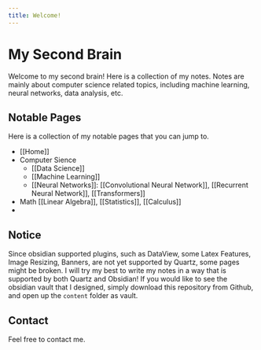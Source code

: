 ```yaml
---
title: Welcome!
---
```

# My Second Brain

Welcome to my second brain! Here is a collection of my notes. Notes are mainly about computer science related topics, including machine learning, neural networks, data analysis, etc.

## Notable Pages
Here is a collection of my notable pages that you can jump to.
- [[Home]]
- Computer Sience
	- [[Data Science]]
	- [[Machine Learning]]
	- [[Neural Networks]]: [[Convolutional Neural Network]], [[Recurrent Neural Network]], [[Transformers]]
- Math [[Linear Algebra]], [[Statistics]], [[Calculus]]
- 
## Notice
Since obsidian supported plugins, such as DataView, some Latex Features, Image Resizing, Banners, are not yet supported by Quartz, some pages might be broken. I will try my best to write my notes in a way that is supported by both Quartz and Obsidian! If you would like to see the obsidian vault that I designed, simply download this repository from Github, and open up the `content` folder as vault.

## Contact
Feel free to contact me.




